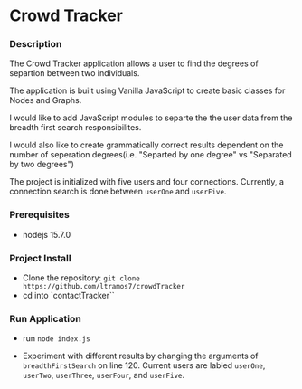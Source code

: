 # Crowd Tracker

### Description

The Crowd Tracker application allows a user to find the degrees of separtion between two individuals.

The application is built using Vanilla JavaScript to create basic classes for Nodes and Graphs.

I would like to add JavaScript modules to separte the the user data from the breadth first search responsibilites.

I would also like to create grammatically correct results dependent on the number of seperation degrees(i.e. "Separted by one degree" vs "Separated by two degrees")

The project is initialized with five users and four connections. Currently, a connection search is done between `userOne` and `userFive`. 

### Prerequisites
- nodejs 15.7.0


### Project Install
- Clone the repository: `git clone https://github.com/ltramos7/crowdTracker`
- cd into `contactTracker``

### Run Application
- run `node index.js`

- Experiment with different results by changing the arguments of `breadthFirstSearch` on line 120. Current users are labled `userOne`, `userTwo`, `userThree`, `userFour`, and `userFive`.
